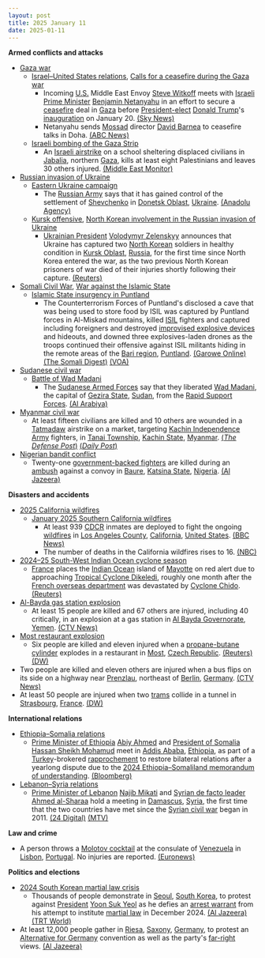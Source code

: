 ```yaml
---
layout: post
title: 2025 January 11
date: 2025-01-11
---
```



**Armed conflicts and attacks**

* [Gaza war](https://en.wikipedia.org/wiki/Gaza_war "Gaza war")
  + [Israel–United States relations](https://en.wikipedia.org/wiki/Israel%E2%80%93United_States_relations "Israel–United States relations"), [Calls for a ceasefire during the Gaza war](https://en.wikipedia.org/wiki/Calls_for_a_ceasefire_during_the_Gaza_war "Calls for a ceasefire during the Gaza war")
    - Incoming [U.S.](https://en.wikipedia.org/wiki/U.S. "U.S.") Middle East Envoy [Steve Witkoff](https://en.wikipedia.org/wiki/Steve_Witkoff "Steve Witkoff") meets with [Israeli Prime Minister](https://en.wikipedia.org/wiki/Prime_Minister_of_Israel "Prime Minister of Israel") [Benjamin Netanyahu](https://en.wikipedia.org/wiki/Benjamin_Netanyahu "Benjamin Netanyahu") in an effort to secure a [ceasefire](https://en.wikipedia.org/wiki/Ceasefire "Ceasefire") deal in [Gaza](https://en.wikipedia.org/wiki/Gaza_Strip "Gaza Strip") before [President-elect](https://en.wikipedia.org/wiki/President-elect_of_the_United_States "President-elect of the United States") [Donald Trump](https://en.wikipedia.org/wiki/Donald_Trump "Donald Trump")'s [inauguration](https://en.wikipedia.org/wiki/Second_inauguration_of_Donald_Trump "Second inauguration of Donald Trump") on January 20. [(Sky News)](https://news.sky.com/story/donald-trumps-middle-east-envoy-pushes-for-gaza-ceasefire-deal-ahead-of-us-inauguration-13287325)
    - Netanyahu sends [Mossad](https://en.wikipedia.org/wiki/Mossad "Mossad") director [David Barnea](https://en.wikipedia.org/wiki/David_Barnea "David Barnea") to ceasefire talks in Doha. [(ABC News)](https://abcnews.go.com/International/wireStory/israels-netanyahu-sends-mossad-director-gaza-ceasefire-talks-117581245)
  + [Israeli bombing of the Gaza Strip](https://en.wikipedia.org/wiki/Israeli_bombing_of_the_Gaza_Strip "Israeli bombing of the Gaza Strip")
    - An [Israeli airstrike](https://en.wikipedia.org/wiki/Israeli_air_force "Israeli air force") on a school sheltering displaced civilians in [Jabalia](https://en.wikipedia.org/wiki/Jabalia "Jabalia"), northern [Gaza](https://en.wikipedia.org/wiki/Gaza_Strip "Gaza Strip"), kills at least eight Palestinians and leaves 30 others injured. [(Middle East Monitor)](https://www.middleeastmonitor.com/20250111-israeli-strike-on-school-in-northern-gaza-kills-8-displaced-palestinians/)
* [Russian invasion of Ukraine](https://en.wikipedia.org/wiki/Russian_invasion_of_Ukraine "Russian invasion of Ukraine")
  + [Eastern Ukraine campaign](https://en.wikipedia.org/wiki/Eastern_Ukraine_campaign "Eastern Ukraine campaign")
    - The [Russian Army](https://en.wikipedia.org/wiki/Russian_Ground_Forces "Russian Ground Forces") says that it has gained control of the settlement of [Shevchenko](https://en.wikipedia.org/wiki/Shevchenko%2C_Donetsk_Oblast "Shevchenko, Donetsk Oblast") in [Donetsk Oblast](https://en.wikipedia.org/wiki/Donetsk_Oblast "Donetsk Oblast"), [Ukraine](https://en.wikipedia.org/wiki/Ukraine "Ukraine"). [(Anadolu Agency)](https://www.aa.com.tr/en/russia-ukraine-war/russia-claims-to-have-taken-control-of-another-village-in-ukraine/3447499)
  + [Kursk offensive](https://en.wikipedia.org/wiki/2024_Kursk_offensive "2024 Kursk offensive"), [North Korean involvement in the Russian invasion of Ukraine](https://en.wikipedia.org/wiki/North_Korean_involvement_in_the_Russian_invasion_of_Ukraine "North Korean involvement in the Russian invasion of Ukraine")
    - [Ukrainian President](https://en.wikipedia.org/wiki/Ukrainian_President "Ukrainian President") [Volodymyr Zelenskyy](https://en.wikipedia.org/wiki/Volodymyr_Zelenskyy "Volodymyr Zelenskyy") announces that Ukraine has captured two [North Korean](https://en.wikipedia.org/wiki/North_Korea "North Korea") soldiers in healthy condition in [Kursk Oblast](https://en.wikipedia.org/wiki/Kursk_Oblast "Kursk Oblast"), [Russia](https://en.wikipedia.org/wiki/Russia "Russia"), for the first time since North Korea entered the war, as the two previous North Korean prisoners of war died of their injuries shortly following their capture. [(Reuters)](https://www.reuters.com/world/europe/ukraine-captures-two-north-korean-soldiers-kursk-zelenskiy-says-2025-01-11/)
* [Somali Civil War](https://en.wikipedia.org/wiki/Somali_Civil_War_%282009%E2%80%93present%29 "Somali Civil War (2009–present)"), [War against the Islamic State](https://en.wikipedia.org/wiki/War_against_the_Islamic_State "War against the Islamic State")
  + [Islamic State insurgency in Puntland](https://en.wikipedia.org/wiki/Islamic_State_insurgency_in_Puntland "Islamic State insurgency in Puntland")
    - The Counterterrorism Forces of Puntland's disclosed a cave that was being used to store food by ISIL was captured by Puntland forces in Al-Miskad mountains, killed [ISIL](https://en.wikipedia.org/wiki/ISIL "ISIL") fighters and captured including foreigners and destroyed [improvised explosive devices](https://en.wikipedia.org/wiki/Improvised_explosive_devices "Improvised explosive devices") and hideouts, and downed three explosives-laden drones as the troops continued their offensive against ISIL militants hiding in the remote areas of the [Bari region](https://en.wikipedia.org/wiki/Bari%2C_Somalia "Bari, Somalia"), [Puntland](https://en.wikipedia.org/wiki/Puntland "Puntland"). [(Garowe Online)](https://www.garoweonline.com/en/news/puntland/somalia-puntland-troops-make-gains-in-large-scale-offensive-against-isis) [(The Somali Digest)](https://thesomalidigest.com/puntland-advances-against-is-somalia-claims-fgs-is-compromised/) [(VOA)](https://www.voasomali.com/a/7933272.html)
* [Sudanese civil war](https://en.wikipedia.org/wiki/Sudanese_civil_war_%282023%E2%80%93present%29 "Sudanese civil war (2023–present)")
  + [Battle of Wad Madani](https://en.wikipedia.org/wiki/Battle_of_Wad_Madani "Battle of Wad Madani")
    - The [Sudanese Armed Forces](https://en.wikipedia.org/wiki/Sudanese_Armed_Forces "Sudanese Armed Forces") say that they liberated [Wad Madani](https://en.wikipedia.org/wiki/Wad_Madani "Wad Madani"), the capital of [Gezira State](https://en.wikipedia.org/wiki/Gezira_State "Gezira State"), [Sudan](https://en.wikipedia.org/wiki/Sudan "Sudan"), from the [Rapid Support Forces](https://en.wikipedia.org/wiki/Rapid_Support_Forces "Rapid Support Forces"). [(Al Arabiya)](https://english.alarabiya.net/News/middle-east/2025/01/11/sudan-government-spokesman-says-army-liberated-key-city-from-rsf-)
* [Myanmar civil war](https://en.wikipedia.org/wiki/Myanmar_civil_war_%282021%E2%80%93present%29 "Myanmar civil war (2021–present)")
  + At least fifteen civilians are killed and 10 others are wounded in a [Tatmadaw](https://en.wikipedia.org/wiki/Tatmadaw "Tatmadaw") airstrike on a market, targeting [Kachin Independence Army](https://en.wikipedia.org/wiki/Kachin_Independence_Army "Kachin Independence Army") fighters, in [Tanai Township](https://en.wikipedia.org/wiki/Tanai_Township "Tanai Township"), [Kachin State](https://en.wikipedia.org/wiki/Kachin_State "Kachin State"), [Myanmar](https://en.wikipedia.org/wiki/Myanmar "Myanmar"). [(*The Defense Post*)](https://thedefensepost.com/2025/01/12/myanmar-junta-air-strike-2/) [(*Daily Post*)](https://dailypost.ng/2025/01/12/myanmar-junta-air-strike-kills-15-civilians/)
* [Nigerian bandit conflict](https://en.wikipedia.org/wiki/Nigerian_bandit_conflict "Nigerian bandit conflict")
  + Twenty-one [government-backed fighters](https://en.wikipedia.org/wiki/Vigilante_Group_of_Nigeria "Vigilante Group of Nigeria") are killed during an [ambush](https://en.wikipedia.org/wiki/Ambush "Ambush") against a convoy in [Baure](https://en.wikipedia.org/wiki/Baure%2C_Nigeria "Baure, Nigeria"), [Katsina State](https://en.wikipedia.org/wiki/Katsina_State "Katsina State"), [Nigeria](https://en.wikipedia.org/wiki/Nigeria "Nigeria"). [(Al Jazeera)](https://www.aljazeera.com/news/2025/1/11/bandits-in-nigeria-ambush-and-kill-21-government-backed-fighters)

**Disasters and accidents**

* [2025 California wildfires](https://en.wikipedia.org/wiki/2025_California_wildfires "2025 California wildfires")
  + [January 2025 Southern California wildfires](https://en.wikipedia.org/wiki/January_2025_Southern_California_wildfires "January 2025 Southern California wildfires")
    - At least 939 [CDCR](https://en.wikipedia.org/wiki/California_Department_of_Corrections_and_Rehabilitation "California Department of Corrections and Rehabilitation") inmates are deployed to fight the ongoing [wildfires](https://en.wikipedia.org/wiki/Wildfire "Wildfire") in [Los Angeles County](https://en.wikipedia.org/wiki/Los_Angeles_County "Los Angeles County"), [California](https://en.wikipedia.org/wiki/California "California"), [United States](https://en.wikipedia.org/wiki/United_States "United States"). [(BBC News)](https://www.bbc.com/news/articles/c3rwdjwglx2o)
    - The number of deaths in the California wildfires rises to 16. [(NBC)](https://www.nbcnews.com/news/us-news/california-wildfires-victims-rcna186989)
* [2024–25 South-West Indian Ocean cyclone season](https://en.wikipedia.org/wiki/2024%E2%80%9325_South-West_Indian_Ocean_cyclone_season "2024–25 South-West Indian Ocean cyclone season")
  + [France](https://en.wikipedia.org/wiki/France "France") places the [Indian Ocean](https://en.wikipedia.org/wiki/Indian_Ocean "Indian Ocean") island of [Mayotte](https://en.wikipedia.org/wiki/Mayotte "Mayotte") on red alert due to approaching [Tropical Cyclone Dikeledi](https://en.wikipedia.org/wiki/2024%E2%80%9325_South-West_Indian_Ocean_cyclone_season#Tropical_Cyclone_Dikeledi "2024–25 South-West Indian Ocean cyclone season"), roughly one month after the [French overseas department](https://en.wikipedia.org/wiki/French_overseas_department "French overseas department") was devastated by [Cyclone Chido](https://en.wikipedia.org/wiki/Cyclone_Chido "Cyclone Chido"). [(Reuters)](https://www.reuters.com/world/europe/cyclone-battered-mayotte-be-put-red-alert-2025-01-11/)
* [Al-Bayda gas station explosion](https://en.wikipedia.org/wiki/Al-Bayda_gas_station_explosion "Al-Bayda gas station explosion")
  + At least 15 people are killed and 67 others are injured, including 40 critically, in an explosion at a gas station in [Al Bayda Governorate](https://en.wikipedia.org/wiki/Al_Bayda_Governorate "Al Bayda Governorate"), [Yemen](https://en.wikipedia.org/wiki/Yemen "Yemen"). [(CTV News)](https://www.ctvnews.ca/world/15-killed-in-an-explosion-and-fire-at-a-gas-station-in-central-yemen-1.7172825)
* [Most restaurant explosion](https://en.wikipedia.org/wiki/Most_restaurant_explosion "Most restaurant explosion")
  + Six people are killed and eleven injured when a [propane-butane cylinder](https://en.wikipedia.org/wiki/Bottled_gas "Bottled gas") explodes in a restaurant in [Most](https://en.wikipedia.org/wiki/Most_%28city%29 "Most (city)"), [Czech Republic](https://en.wikipedia.org/wiki/Czech_Republic "Czech Republic"). [(Reuters)](https://www.reuters.com/world/europe/six-killed-explosion-czech-restaurant-2025-01-12/) [(DW)](https://www.dw.com/en/czech-restaurant-explosion-leaves-several-dead/a-71276478)
* Two people are killed and eleven others are injured when a bus flips on its side on a highway near [Prenzlau](https://en.wikipedia.org/wiki/Prenzlau "Prenzlau"), northeast of [Berlin](https://en.wikipedia.org/wiki/Berlin "Berlin"), [Germany](https://en.wikipedia.org/wiki/Germany "Germany"). [(CTV News)](https://www.ctvnews.ca/world/a-bus-accident-on-a-highway-in-northeastern-germany-leaves-two-dead-1.7172611)
* At least 50 people are injured when two [trams](https://en.wikipedia.org/wiki/Tram "Tram") collide in a tunnel in [Strasbourg](https://en.wikipedia.org/wiki/Strasbourg "Strasbourg"), [France](https://en.wikipedia.org/wiki/France "France"). [(DW)](https://www.dw.com/en/france-two-trams-collide-in-strasbourg/a-71274743)

**International relations**

* [Ethiopia–Somalia relations](https://en.wikipedia.org/wiki/Ethiopia%E2%80%93Somalia_relations "Ethiopia–Somalia relations")
  + [Prime Minister of Ethiopia](https://en.wikipedia.org/wiki/Prime_Minister_of_Ethiopia "Prime Minister of Ethiopia") [Abiy Ahmed](https://en.wikipedia.org/wiki/Abiy_Ahmed "Abiy Ahmed") and [President of Somalia](https://en.wikipedia.org/wiki/President_of_Somalia "President of Somalia") [Hassan Sheikh Mohamud](https://en.wikipedia.org/wiki/Hassan_Sheikh_Mohamud "Hassan Sheikh Mohamud") meet in [Addis Ababa](https://en.wikipedia.org/wiki/Addis_Ababa "Addis Ababa"), [Ethiopia](https://en.wikipedia.org/wiki/Ethiopia "Ethiopia"), as part of a [Turkey](https://en.wikipedia.org/wiki/Turkey "Turkey")-brokered [rapprochement](https://en.wikipedia.org/wiki/Rapprochement "Rapprochement") to restore bilateral relations after a yearlong dispute due to the [2024 Ethiopia–Somaliland memorandum of understanding](https://en.wikipedia.org/wiki/2024_Ethiopia%E2%80%93Somaliland_memorandum_of_understanding "2024 Ethiopia–Somaliland memorandum of understanding"). [(Bloomberg)](https://www.bloomberg.com/news/articles/2025-01-11/ethiopia-somalia-leaders-meet-agree-to-restore-relations)
* [Lebanon–Syria relations](https://en.wikipedia.org/wiki/Lebanon%E2%80%93Syria_relations "Lebanon–Syria relations")
  + [Prime Minister of Lebanon](https://en.wikipedia.org/wiki/Prime_Minister_of_Lebanon "Prime Minister of Lebanon") [Najib Mikati](https://en.wikipedia.org/wiki/Najib_Mikati "Najib Mikati") and [Syrian de facto leader](https://en.wikipedia.org/wiki/Syrian_transitional_government "Syrian transitional government") [Ahmed al-Sharaa](https://en.wikipedia.org/wiki/Ahmed_al-Sharaa "Ahmed al-Sharaa") hold a meeting in [Damascus](https://en.wikipedia.org/wiki/Damascus "Damascus"), [Syria](https://en.wikipedia.org/wiki/Syria "Syria"), the first time that the two countries have met since the [Syrian civil war](https://en.wikipedia.org/wiki/Syrian_civil_war "Syrian civil war") began in 2011. [(24 Digital)](https://24newshd.tv/11-Jan-2025/lebanon-pm-visits-damascus-on-first-such-trip-since-before-syria-war) [(MTV)](https://www.mtv.com.lb/en/News/Local/1538189/photos--the-meeting-between-mikati-and-sharaa-in-damascus-has-just-kicked-off)

**Law and crime**

* A person throws a [Molotov cocktail](https://en.wikipedia.org/wiki/Molotov_cocktail "Molotov cocktail") at the consulate of [Venezuela](https://en.wikipedia.org/wiki/Venezuela "Venezuela") in [Lisbon](https://en.wikipedia.org/wiki/Lisbon "Lisbon"), [Portugal](https://en.wikipedia.org/wiki/Portugal "Portugal"). No injuries are reported. [(Euronews)](https://www.euronews.com/2025/01/12/venezuelas-consulate-in-lisbon-targeted-with-explosive-device)

**Politics and elections**

* [2024 South Korean martial law crisis](https://en.wikipedia.org/wiki/2024_South_Korean_martial_law_crisis "2024 South Korean martial law crisis")
  + Thousands of people demonstrate in [Seoul](https://en.wikipedia.org/wiki/Seoul "Seoul"), [South Korea](https://en.wikipedia.org/wiki/South_Korea "South Korea"), to protest against [President](https://en.wikipedia.org/wiki/President_of_South_Korea "President of South Korea") [Yoon Suk Yeol](https://en.wikipedia.org/wiki/Yoon_Suk_Yeol "Yoon Suk Yeol") as he defies an [arrest warrant](https://en.wikipedia.org/wiki/Arrest_warrant "Arrest warrant") from his attempt to institute [martial law](https://en.wikipedia.org/wiki/Martial_law "Martial law") in December 2024. [(Al Jazeera)](https://www.aljazeera.com/news/2025/1/11/thousands-protest-in-south-korea-as-yoon-continues-to-resist-arrest) [(TRT World)](https://www.trtworld.com/asia/rival-protests-erupt-in-south-korea-as-arrest-looms-for-suspended-president-18252604)
* At least 12,000 people gather in [Riesa](https://en.wikipedia.org/wiki/Riesa "Riesa"), [Saxony](https://en.wikipedia.org/wiki/Saxony "Saxony"), [Germany](https://en.wikipedia.org/wiki/Germany "Germany"), to protest an [Alternative for Germany](https://en.wikipedia.org/wiki/Alternative_for_Germany "Alternative for Germany") convention as well as the party's [far-right](https://en.wikipedia.org/wiki/Far-right_politics_in_Germany_%281945%E2%80%93present%29 "Far-right politics in Germany (1945–present)") views. [(Al Jazeera)](https://www.aljazeera.com/news/2025/1/11/german-protesters-attempt-to-block-far-right-afd-congress)
